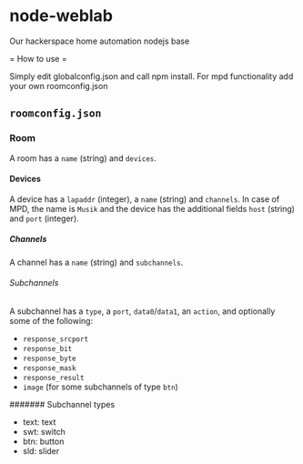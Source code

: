 # node-weblab
Our hackerspace home automation nodejs base

= How to use =

Simply edit globalconfig.json and call npm install.
For mpd functionality add your own roomconfig.json

## `roomconfig.json`

### Room
A room has a `name` (string) and `devices`.

#### Devices
A device has a `lapaddr` (integer), a `name` (string) and `channels`.
In case of MPD, the name is `Musik` and the device has the additional
fields `host` (string) and `port` (integer).

##### Channels
A channel has a `name` (string) and `subchannels`.

###### Subchannels
A subchannel has a `type`, a `port`, `data0`/`data1`, an `action`,
and optionally some of the following:
- `response_srcport`
- `response_bit`
- `response_byte`
- `response_mask`
- `response_result`
- `image` (for some subchannels of type `btn`)

####### Subchannel types
- text: text
- swt: switch
- btn: button
- sld: slider
